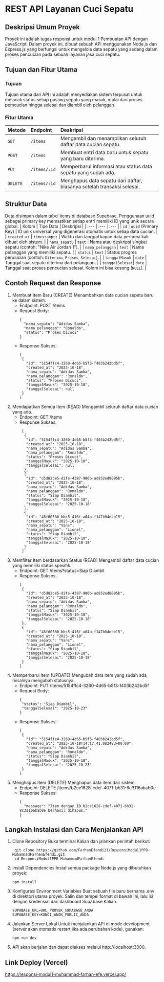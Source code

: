 #  REST API Layanan Cuci Sepatu 
## Deskripsi Umum Proyek
Proyek ini adalah tugas responsi untuk modul 1 Pembuatan API dengan JavaScript. Dalam proyek ini, dibuat sebuah API menggunakan Node.js dan Express.js yang berfungsi untuk mengelola data sepatu yang sedang dalam proses pencucian pada sebuah layanan jasa cuci sepatu.

## Tujuan dan Fitur Utama
### Tujuan
Tujuan utama dari API ini adalah menyediakan sistem terpusat untuk melacak status setiap pasang sepatu yang masuk, mulai dari proses pemcucian hingga selesai dan diambil oleh pelanggan.

### Fitur Utama
| Metode | Endpoint | Deskripsi |
| :--- | :--- | :--- |
| `GET` | `/items` | Mengambil dan menampilkan seluruh daftar data cucian sepatu. |
| `POST` | `/items` | Membuat entri data baru untuk sepatu yang baru diterima. |
| `PUT` | `/items/:id` | Memperbarui informasi atau status data sepatu yang sudah ada. |
| `DELETE` | `/items/:id` | Menghapus data sepatu dari daftar, biasanya setelah transaksi selesai. |

## Struktur Data
Data disimpan dalam tabel items di database Supabase. Penggunaan uuid sebagai primary key memastikan setiap entri memiliki ID yang unik secara global.
| Kolom | Tipe Data | Deskripsi |
| :--- | :--- | :--- |
| `id` | `uuid` (Primary Key) | ID unik universal yang digenerasi otomatis untuk setiap data cucian. |
| `created_at` | `timestamptz` | Waktu dan tanggal kapan data pertama kali dibuat oleh sistem. |
| `nama_sepatu` | `text` | Nama atau deskripsi singkat sepatu (contoh: "Nike Air Jordan 1"). |
| `nama_pelanggan` | `text` | Nama pelanggan yang memiliki sepatu. |
| `status` | `text` | Status progres pencucian (contoh: `Diterima`, `Proses`, `Selesai`). |
| `tanggalMasuk` | `date` | Tanggal saat sepatu diterima dari pelanggan. |
| `tanggalSelesai`| `date` | Tanggal saat proses pencucian selesai. Kolom ini bisa kosong (`NULL`). |

## Contoh Request dan Response
1. Membuat Item Baru (CREATE)
   Menambahkan data cucian sepatu baru ke dalam sistem.
   - Endpoint: POST /items
   - Request Body:
     ```
     {
       "nama_sepatu": "Adidas Samba",
       "nama_pelanggan": "Ronaldo",
       "status": "Proses Dicuci"
     }
   - Response Sukses:
     ```
     [
      {
        "id": "5154ffc4-3260-4d65-b5f3-f403b242bd5f",
        "created_at": "2025-10-18",
        "nama_sepatu": "Adidas Samba",
        "nama_pelanggan": "Ronaldo",
        "status": "Proses Dicuci",
        "tanggalMasuk": "2025-10-18",
        "tanggalSelesai": null
      }
     ]
2. Mendapatkan Semua Item (READ)
   Mengambil seluruh daftar data cucian yang ada.
   - Endpoint: GET /items
   - Response Sukses:
     ```
      [
       {
        "id": "5154ffc4-3260-4d65-b5f3-f403b242bd5f",
        "created_at": "2025-10-18",
        "nama_sepatu": "Adidas Samba",
        "nama_pelanggan": "Ronaldo",
        "status": "Proses Dicuci",
        "tanggalMasuk": "2025-10-18",
        "tanggalSelesai": null
       },
       {
        "id": "d5d82ce5-d2fe-4387-980b-ad852ed8095b",
        "created_at": "2025-10-18",
        "nama_sepatu": "Adidas Samba",
        "nama_pelanggan": "Ronaldo",
        "status": "Siap Diambil",
        "tanggalMasuk": "2025-10-18",
        "tanggalSelesai": "2025-10-18"
       },
       {
        "id": "48f60530-bbc5-416f-a04a-f147b04ece15",
        "created_at": "2025-10-18",
        "nama_sepatu": "Vans",
        "nama_pelanggan": "Lionel",
        "status": "Siap Diambil",
        "tanggalMasuk": "2025-10-18",
        "tanggalSelesai": "2025-10-18"
       }
      ]
     
3. Memfilter Item berdasarkan Status (READ)
   Mengambil daftar data cucian yang memiliki status spesifik.
   - Endpoint: GET /items?status=Siap Diambil 
   - Response Sukses:
     ```
     [
      {
        "id": "d5d82ce5-d2fe-4387-980b-ad852ed8095b",
        "created_at": "2025-10-18",
        "nama_sepatu": "Adidas Samba",
        "nama_pelanggan": "Ronaldo",
        "status": "Siap Diambil",
        "tanggalMasuk": "2025-10-18",
        "tanggalSelesai": "2025-10-18"
      },
      {
        "id": "48f60530-bbc5-416f-a04a-f147b04ece15",
        "created_at": "2025-10-18",
        "nama_sepatu": "Vans",
        "nama_pelanggan": "Lionel",
        "status": "Siap Diambil",
        "tanggalMasuk": "2025-10-18",
        "tanggalSelesai": "2025-10-18"
      }
     ]

4. Memperbarui Item (UPDATE)
   Mengubah data item yang sudah ada, misalnya mengubah statusnya.
   - Endpoint: PUT /items/5154ffc4-3260-4d65-b5f3-f403b242bd5f
   - Request Body:
     ```
     {
      "status": "Siap Diambil",
      "tanggalSelesai": "2025-10-23" 
     }

   - Response Sukses:
     ```
     [
      {
        "id": "5154ffc4-3260-4d65-b5f3-f403b242bd5f",
        "created_at": "2025-10-18T14:17:41.082483+00:00",
        "nama_sepatu": "Adidas Samba",
        "nama_pelanggan": "Ronaldo",
        "status": "Siap Diambil",
        "tanggalMasuk": "2025-10-18",
        "tanggalSelesai": "2025-10-23"
      }
     ]
     
5. Menghapus Item (DELETE)
   Menghapus data item dari sistem.
   - Endpoint: DELETE /items/b2ce1628-cdef-4071-bb31-8c3116abab0e
   - Response Sukses:
     ```
     {
       "message": "Item dengan ID b2ce1628-cdef-4071-bb31-8c3116abab0e berhasil dihapus."
     }

## Langkah Instalasi dan Cara Menjalankan API
1. Clone Repository Buka terminal Kalian dan jalankan perintah berikut:
   ```
    git clone https://github.com/FarhanEfendi21/ResponsiModul1PPB-MuhammadFarhanEfendi.git
    cd ResponsiModul1PPB-MuhammadFarhanEfendi

2. Install Dependencies Instal semua package Node.js yang dibutuhkan proyek:
   ```
   npm install

3. Konfigurasi Environment Variables Buat sebuah file baru bernama .env di direktori utama proyek. Salin dan tempel format di bawah ini, lalu isi dengan kredensial dari dashboard Supabase Kalian.
   ```
   SUPABASE_URL=URL_PROYEK_SUPABASE_ANDA
   SUPABASE_KEY=KUNCI_ANON_PUBLIC_ANDA

4. Jalankan Server Lokal Untuk menjalankan API di mode development (server akan otomatis restart jika ada perubahan kode), gunakan:
   ```
   npm run dev

5. API akan berjalan dan dapat diakses melalui http://localhost:3000.

## Link Deploy (Vercel)
https://responsi-modul1-muhammad-farhan-efe.vercel.app/






